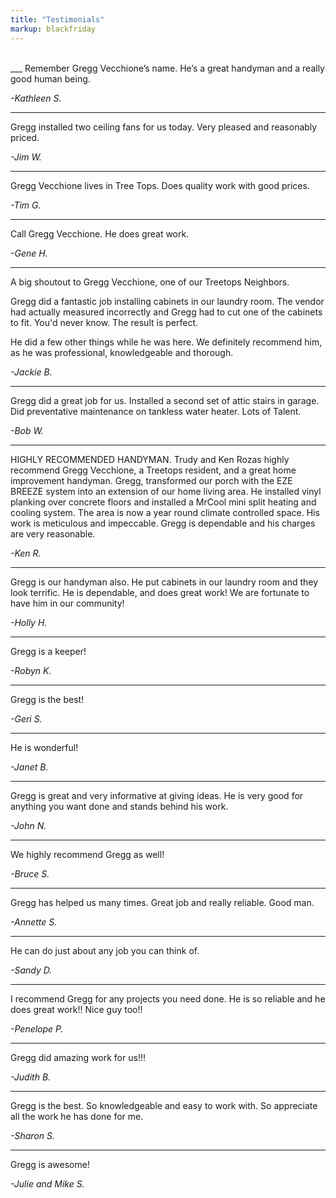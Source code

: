 ```yaml
---
title: "Testimonials"
markup: blackfriday
---
```


<br>
___
Remember Gregg Vecchione’s name. He’s a great handyman and a really good human being.

*-Kathleen S.*
___
Gregg installed two ceiling fans for us today. Very pleased and reasonably priced.

*-Jim W.*
___
Gregg Vecchione lives in Tree Tops. Does quality work with good prices.

*-Tim G.*
___
Call Gregg Vecchione. He does great work.

*-Gene H.*
___
A big shoutout to Gregg Vecchione, one of our Treetops Neighbors.

Gregg did a fantastic job installing cabinets in our laundry room. The vendor had actually measured incorrectly and Gregg had to cut one of the cabinets to fit. You'd never know. The result is perfect.

He did a few other things while he was here. We definitely recommend him, as he was professional, knowledgeable and thorough.

*-Jackie B.*
___
Gregg did a great job for us. Installed a second set of attic stairs in garage. Did preventative maintenance on tankless water heater. Lots of Talent.

*-Bob W.*
___
HIGHLY RECOMMENDED HANDYMAN. Trudy and Ken Rozas highly recommend Gregg Vecchione, a Treetops resident, and a great home improvement handyman. Gregg, transformed our porch with the EZE BREEZE system into an extension of our home living area. He installed vinyl planking over concrete floors and installed a MrCool mini split heating and cooling system. The area is now a year round climate controlled space. His work is meticulous and impeccable. Gregg is dependable and his charges are very reasonable.

*-Ken R.*
___
Gregg is our handyman also. He put cabinets in our laundry room and they look terrific. He is dependable, and does great work! We are fortunate to have him in our community!

*-Holly H.*
___
Gregg is a keeper!

*-Robyn K.*
___
Gregg is the best!

*-Geri S.*
___
He is wonderful!

*-Janet B.*
___
Gregg is great and very informative at giving ideas. He is very good for anything you want done and stands behind his work.

*-John N.*
___
We highly recommend Gregg as well!

*-Bruce S.*
___
Gregg has helped us many times. Great job and really reliable. Good man.

*-Annette S.*
___
He can do just about any job you can think of.

*-Sandy D.*
___
I recommend Gregg for any projects you need done. He is so reliable and he does great work!! Nice guy too!!

*-Penelope P.*
___
Gregg did amazing work for us!!!

*-Judith B.*
___
Gregg is the best. So knowledgeable and easy to work with. So appreciate all the work he has done for me.

*-Sharon S.*
___
Gregg is awesome!

*-Julie and Mike S.*

<br><br>